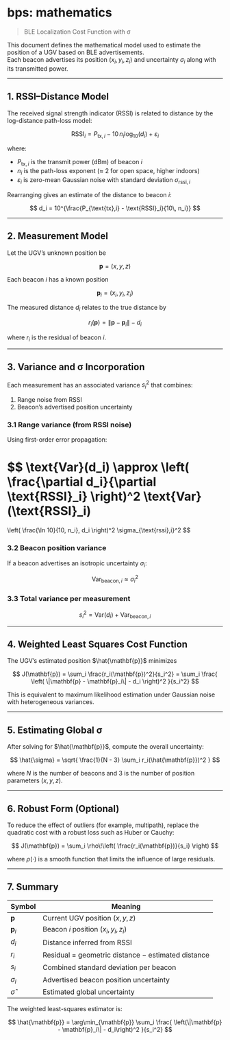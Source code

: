 # bps: mathematics

> BLE Localization Cost Function with σ

This document defines the mathematical model used to estimate the position of a UGV based on BLE advertisements.  
Each beacon advertises its position $(x_i, y_i, z_i)$ and uncertainty $\sigma_i$ along with its transmitted power.

---

## 1. RSSI–Distance Model

The received signal strength indicator (RSSI) is related to distance by the log-distance path-loss model:

$$
\text{RSSI}_i = P_{\text{tx},i} - 10\, n_i \log_{10}(d_i) + \varepsilon_i
$$

where:

- $P_{\text{tx},i}$ is the transmit power (dBm) of beacon *i*
- $n_i$ is the path-loss exponent (≈ 2 for open space, higher indoors)
- $\varepsilon_i$ is zero-mean Gaussian noise with standard deviation $\sigma_{\text{rssi},i}$

Rearranging gives an estimate of the distance to beacon *i*:

$$
d_i = 10^{\frac{P_{\text{tx},i} - \text{RSSI}_i}{10\, n_i}}
$$

---

## 2. Measurement Model

Let the UGV’s unknown position be

$$
\mathbf{p} = (x, y, z)
$$

Each beacon *i* has a known position

$$
\mathbf{p}_i = (x_i, y_i, z_i)
$$

The measured distance $d_i$ relates to the true distance by

$$
r_i(\mathbf{p}) = \|\mathbf{p} - \mathbf{p}_i\| - d_i
$$

where $r_i$ is the residual of beacon *i*.

---

## 3. Variance and σ Incorporation

Each measurement has an associated variance $s_i^2$ that combines:

1. Range noise from RSSI
2. Beacon’s advertised position uncertainty

### 3.1 Range variance (from RSSI noise)

Using first-order error propagation:

$$
\text{Var}(d_i)
  \approx
  \left(
      \frac{\partial d_i}{\partial \text{RSSI}_i}
  \right)^2
  \text{Var}(\text{RSSI}_i)
  =
  \left(
      \frac{\ln 10}{10\, n_i}\, d_i
  \right)^2
  \sigma_{\text{rssi},i}^2
$$

### 3.2 Beacon position variance

If a beacon advertises an isotropic uncertainty $\sigma_i$:

$$
\text{Var}_{\text{beacon},i} \approx \sigma_i^2
$$

### 3.3 Total variance per measurement

$$
s_i^2 = \text{Var}(d_i) + \text{Var}_{\text{beacon},i}
$$

---

## 4. Weighted Least Squares Cost Function

The UGV’s estimated position $\hat{\mathbf{p}}$ minimizes

$$
J(\mathbf{p})
  = \sum_i \frac{r_i(\mathbf{p})^2}{s_i^2}
  = \sum_i
    \frac{
      \left(
        \|\mathbf{p} - \mathbf{p}_i\| - d_i
      \right)^2
    }{s_i^2}
$$

This is equivalent to maximum likelihood estimation under Gaussian noise with heterogeneous variances.

---

## 5. Estimating Global σ

After solving for $\hat{\mathbf{p}}$, compute the overall uncertainty:

$$
\hat{\sigma}
  = \sqrt{
      \frac{1}{N - 3}
      \sum_i r_i(\hat{\mathbf{p}})^2
    }
$$

where $N$ is the number of beacons and 3 is the number of position parameters $(x, y, z)$.

---

## 6. Robust Form (Optional)

To reduce the effect of outliers (for example, multipath), replace the quadratic cost with a robust loss such as Huber or Cauchy:

$$
J(\mathbf{p})
  = \sum_i
    \rho\!\left(
      \frac{r_i(\mathbf{p})}{s_i}
    \right)
$$

where $\rho(\cdot)$ is a smooth function that limits the influence of large residuals.

---

## 7. Summary

| Symbol | Meaning |
|---------|----------|
| $\mathbf{p}$ | Current UGV position $(x, y, z)$ |
| $\mathbf{p}_i$ | Beacon *i* position $(x_i, y_i, z_i)$ |
| $d_i$ | Distance inferred from RSSI |
| $r_i$ | Residual = geometric distance − estimated distance |
| $s_i$ | Combined standard deviation per beacon |
| $\sigma_i$ | Advertised beacon position uncertainty |
| $\hat{\sigma}$ | Estimated global uncertainty |

The weighted least-squares estimator is:

$$
\hat{\mathbf{p}} =
\arg\min_{\mathbf{p}}
\sum_i
\frac{
\left(\|\mathbf{p} - \mathbf{p}_i\| - d_i\right)^2
}{s_i^2}
$$
